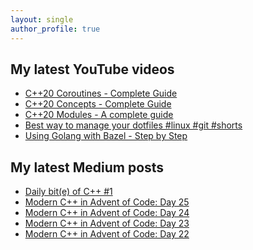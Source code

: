 ```yaml
---
layout: single
author_profile: true
---
```


## My latest YouTube videos

<!--START_SECTION:youtube-->
* [C++20 Coroutines - Complete Guide](https://www.youtube.com/watch?v=w-dmOHhBX9o)
* [C++20 Concepts  - Complete Guide](https://www.youtube.com/watch?v=1So7onMFxJM)
* [C++20 Modules - A complete guide](https://www.youtube.com/watch?v=WRCwciJ5MTE)
* [Best way to manage your dotfiles #linux #git #shorts](https://www.youtube.com/watch?v=LHrB4TcU1JM)
* [Using Golang with Bazel - Step by Step](https://www.youtube.com/watch?v=mXLrk0ipwz4)
<!--END_SECTION:youtube-->

## My latest Medium posts

<!--START_SECTION:medium-->
* [Daily bit(e) of C++ #1](https://medium.com/@simontoth/daily-bit-e-of-c-1-20dc3cfac63?source=rss-1e1de1006a93------2)
* [Modern C++ in Advent of Code: Day 25](https://medium.com/@simontoth/modern-c-in-advent-of-code-day-25-cc0f3c4d7b73?source=rss-1e1de1006a93------2)
* [Modern C++ in Advent of Code: Day 24](https://medium.com/@simontoth/modern-c-in-advent-of-code-day-24-ac5bcd5d26c0?source=rss-1e1de1006a93------2)
* [Modern C++ in Advent of Code: Day 23](https://medium.com/@simontoth/modern-c-in-advent-of-code-day-23-518f9bc6ce2c?source=rss-1e1de1006a93------2)
* [Modern C++ in Advent of Code: Day 22](https://medium.com/@simontoth/modern-c-in-advent-of-code-day-22-ab401426e780?source=rss-1e1de1006a93------2)
<!--END_SECTION:medium-->